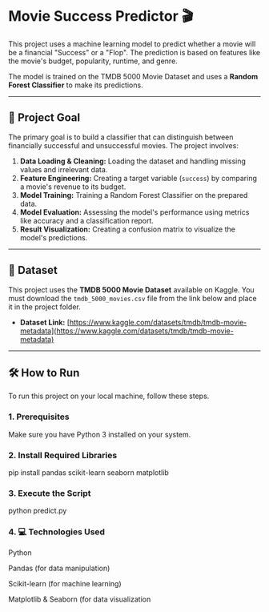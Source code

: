 # Movie Success Predictor 🎬

This project uses a machine learning model to predict whether a movie will be a financial "Success" or a "Flop". The prediction is based on features like the movie's budget, popularity, runtime, and genre.

The model is trained on the TMDB 5000 Movie Dataset and uses a **Random Forest Classifier** to make its predictions.

***

## 🎯 Project Goal

The primary goal is to build a classifier that can distinguish between financially successful and unsuccessful movies. The project involves:
1.  **Data Loading & Cleaning:** Loading the dataset and handling missing values and irrelevant data.
2.  **Feature Engineering:** Creating a target variable (`success`) by comparing a movie's revenue to its budget.
3.  **Model Training:** Training a Random Forest Classifier on the prepared data.
4.  **Model Evaluation:** Assessing the model's performance using metrics like accuracy and a classification report.
5.  **Result Visualization:** Creating a confusion matrix to visualize the model's predictions.

***

## 💾 Dataset

This project uses the **TMDB 5000 Movie Dataset** available on Kaggle. You must download the `tmdb_5000_movies.csv` file from the link below and place it in the project folder.

* **Dataset Link:** [https://www.kaggle.com/datasets/tmdb/tmdb-movie-metadata](https://www.kaggle.com/datasets/tmdb/tmdb-movie-metadata)

***

## 🛠️ How to Run

To run this project on your local machine, follow these steps.

### 1. Prerequisites
Make sure you have Python 3 installed on your system.

### 2.  Install Required Libraries
pip install pandas scikit-learn seaborn matplotlib
### 3.  Execute the Script
python predict.py
### 4. 💻 Technologies Used
Python

Pandas (for data manipulation)

Scikit-learn (for machine learning)

Matplotlib & Seaborn (for data visualization
